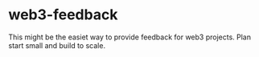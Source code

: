 # web3-feedback
This might be the easiet way to provide feedback for web3 projects. Plan start small and build to scale.
